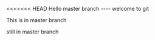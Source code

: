 <<<<<<< HEAD
Hello master branch ---- welcome to git

This is in master branch

still in master branch

